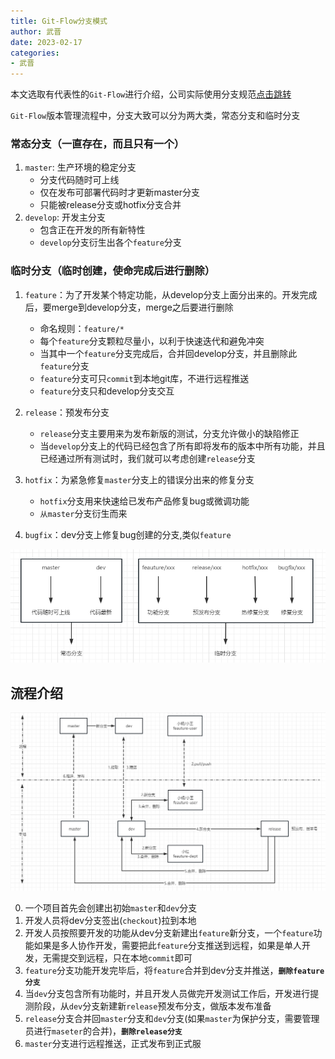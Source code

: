 ```yaml
---
title: Git-Flow分支模式
author: 武晋
date: 2023-02-17
categories:
- 武晋
---
```

本文选取有代表性的`Git-Flow`进行介绍，公司实际使用分支规范[点击跳转](/standard/)

`Git-Flow`版本管理流程中，分支大致可以分为两大类，常态分支和临时分支

### **常态分支（一直存在，而且只有一个）**

1. `master`: 生产环境的稳定分支
   * 分支代码随时可上线
   * 仅在发布可部署代码时才更新master分支
   * 只能被release分支或hotfix分支合并
2. `develop`: 开发主分支
   * 包含正在开发的所有新特性
   * `develop`分支衍生出各个`feature`分支

### **临时分支（临时创建，使命完成后进行删除）**

1. `feature`：为了开发某个特定功能，从develop分支上面分出来的。开发完成后，要merge到develop分支，merge之后要进行删除

   * 命名规则：`feature/*`
   * 每个`feature`分支颗粒尽量小，以利于快速迭代和避免冲突
   * 当其中一个`feature`分支完成后，合并回develop分支，并且删除此`feature`分支
   * `feature`分支可只`commit`到本地git库，不进行远程推送
   * `feature`分支只和develop分支交互
2. `release`：预发布分支

   * `release`分支主要用来为发布新版的测试，分支允许做小的缺陷修正
   * 当`develop`分支上的代码已经包含了所有即将发布的版本中所有功能，并且已经通过所有测试时，我们就可以考虑创建`release`分支
3. `hotfix`：为紧急修复`master`分支上的错误分出来的修复分支

   * `hotfix`分支用来快速给已发布产品修复bug或微调功能
   * `从master`分支衍生而来
4. `bugfix`：dev分支上修复bug创建的分支,类似`feature`

![](./assets/fenzhi.png)

## 流程介绍

![](./assets/biaozhunliucheng.png)

0. 一个项目首先会创建出初始`master`和`dev`分支
1. 开发人员将dev分支签出(`checkout`)拉到本地
2. 开发人员按照要开发的功能从dev分支新建出`feature`新分支，一个`feature`功能如果是多人协作开发，需要把此`feature`分支推送到远程，如果是单人开发，无需提交到远程，只在本地`commit`即可
3. `feature`分支功能开发完毕后，将`feature`合并到dev分支并推送，**`删除feature分支`**
4. 当`dev`分支包含所有功能时，并且开发人员做完开发测试工作后，开发进行提测阶段，从`dev`分支新建新`release`预发布分支，做版本发布准备
5. `release`分支合并回`master`分支和`dev`分支(如果`master`为保护分支，需要管理员进行`maseter`的合并)，**`删除release分支`**
6. `master`分支进行远程推送，正式发布到正式服
